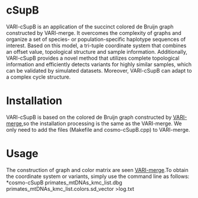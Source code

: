 # cSupB
VARI-cSupB is an application of the succinct colored de Bruijn graph constructed by VARI-merge. It overcomes the complexity of graphs and organize a set of species- or population-specific haplotype sequences of interest. Based on this model, a tri-tuple coordinate system that combines an offset value, topological structure and sample information. Additionally, VARI-cSupB provides a novel method that utilizes complete topological information and efficiently detects variants for highly similar samples, which can be validated by simulated datasets. Moreover, VARI-cSupB can adapt to a complex cycle structure.

# Installation
VARI-cSupB is based on the colored de Bruijn graph constructed by [VARI-merge](https://github.com/cosmo-team/cosmo/tree/VARI-merge),so the installation processing is the same as the VARI-merge. We only need to add the files (Makefile and cosmo-cSupB.cpp) to VARI-merge.

# Usage
The construction of graph and color matrix are seen  [VARI-merge](https://github.com/cosmo-team/cosmo/tree/VARI-merge).To obtain the coordinate system or variants, simply use the command line as follows:
*cosmo-cSupB primates_mtDNAs_kmc_list.dbg primates_mtDNAs_kmc_list.colors.sd_vector >log.txt
